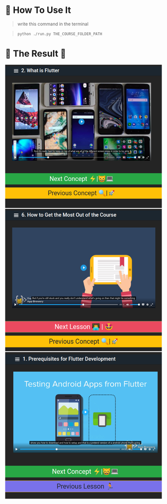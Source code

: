# 🌟 How To Use It

> write this command in the terminal

> `python ./run.py THE_COURSE_FOLDER_PATH`


# 🌟 The Result 🤩
![](../Preview/udemy_offline/lesson.png)
![](../Preview/udemy_offline/next.png)
![](../Preview/udemy_offline/prev.png)
